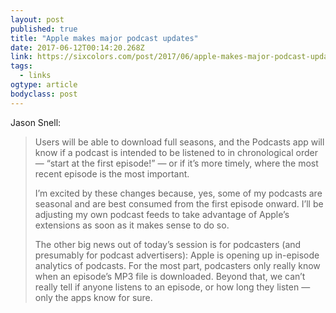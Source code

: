 ```yaml
---
layout: post 
published: true 
title: "Apple makes major podcast updates" 
date: 2017-06-12T00:14:20.268Z 
link: https://sixcolors.com/post/2017/06/apple-makes-major-podcast-updates/ 
tags:
  - links
ogtype: article 
bodyclass: post 
---
```


Jason Snell:

> Users will be able to download full seasons, and the Podcasts app will know if a podcast is intended to be listened to in chronological order — “start at the first episode!” — or if it’s more timely, where the most recent episode is the most important.
> 
> I’m excited by these changes because, yes, some of my podcasts are seasonal and are best consumed from the first episode onward. I’ll be adjusting my own podcast feeds to take advantage of Apple’s extensions as soon as it makes sense to do so.
> 
> The other big news out of today’s session is for podcasters (and presumably for podcast advertisers): Apple is opening up in-episode analytics of podcasts. For the most part, podcasters only really know when an episode’s MP3 file is downloaded. Beyond that, we can’t really tell if anyone listens to an episode, or how long they listen — only the apps know for sure.
